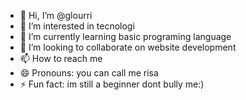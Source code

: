 - 👋 Hi, I’m @glourri
- 👀 I’m interested in tecnologi
- 🌱 I’m currently learning basic programing language
- 💞️ I’m looking to collaborate on website development
- 📫 How to reach me 
- 😄 Pronouns: you can call me risa
- ⚡ Fun fact: im still a beginner dont bully me:)

<!---
glourri/glourri is a ✨ special ✨ repository because its `README.md` (this file) appears on your GitHub profile.
You can click the Preview link to take a look at your changes.
--->
